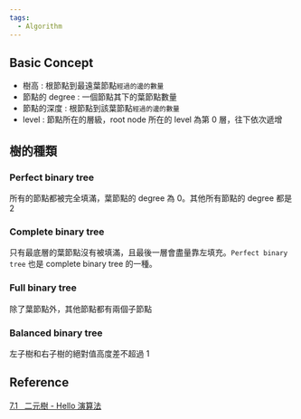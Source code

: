 ```yaml
---
tags:
  - Algorithm
---
```

## Basic Concept

- 樹高 : 根節點到最遠葉節點`經過的邊的數量`
- 節點的 degree : 一個節點其下的葉節點數量
- 節點的深度 : 根節點到該葉節點`經過的邊的數量`
- level : 節點所在的層級，root node 所在的 level 為第 0 層，往下依次遞增

## 樹的種類

### Perfect binary tree

所有的節點都被完全填滿，葉節點的 degree 為 0。其他所有節點的 degree 都是 2

### Complete binary tree

只有最底層的葉節點沒有被填滿，且最後一層會盡量靠左填充。`Perfect binary tree` 也是 complete binary tree 的一種。

### Full binary tree

除了葉節點外，其他節點都有兩個子節點

### Balanced binary tree

左子樹和右子樹的絕對值高度差不超過 1 

## Reference

[7.1   二元樹 - Hello 演算法](https://www.hello-algo.com/zh-hant/chapter_tree/binary_tree/#1_1)